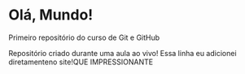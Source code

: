 # Olá, Mundo!
 Primeiro repositório do curso de Git e GitHub

 Repositório criado durante uma aula ao vivo!
 Essa linha eu adicionei diretamenteno site!QUE IMPRESSIONANTE
